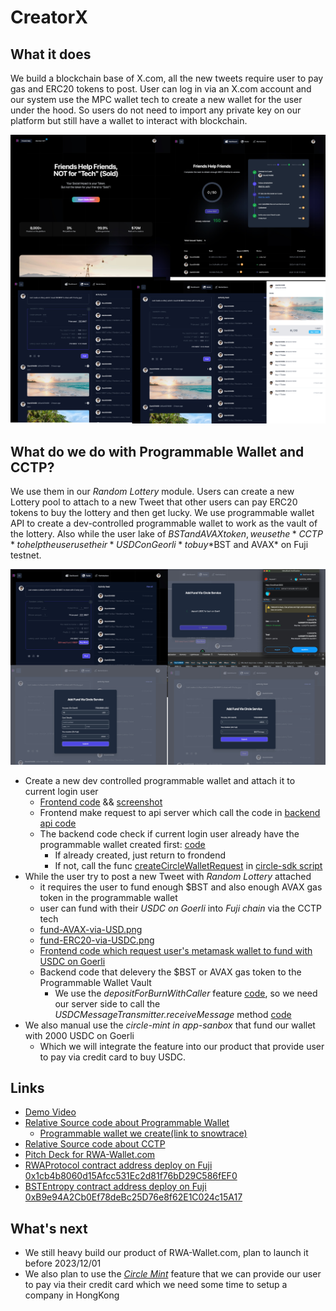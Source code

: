 # CreatorX

## What it does

We build a blockchain base of X.com, all the new tweets require user to pay gas and ERC20 tokens to post.
User can log in via an X.com account and our system use the MPC wallet tech to create a new wallet for the user under the hood. So users do not need to import any private key on our platform but still have a wallet to interact with blockchain.

![product screenshot](./screenshot-1.jpg)

## What do we do with Programmable Wallet and CCTP?

We use them in our *Random Lottery* module.
Users can create a new Lottery pool to attach to a new Tweet that other users can pay ERC20 tokens to buy the lottery and then get lucky.
We use programmable wallet API to create a dev-controlled programmable wallet to work as the vault of the lottery.
Also while the user lake of $BST and AVAX token, we use the *CCTP* to help the user use their *USDC on Georli* to buy *$BST and AVAX* on Fuji testnet.

![circle integrated screenshot](./screenshot-2.jpg)

* Create a new dev controlled programmable wallet and attach it to current login user
  * [Frontend code](https://github.com/HelloRWA/circle-programmable-wallets-cctp/blob/main/programmable-wallet/wallet.vue#L27-L34) && [screenshot](./screenshot/programmable-wallet-for-lottery-vault.png)
  * Frontend make request to api server which call the code in [backend api code](https://github.com/HelloRWA/circle-programmable-wallets-cctp/blob/main/programmable-wallet/walletSet.get.ts)
  * The backend code check if current login user already have the programmable wallet created first: [code](https://github.com/HelloRWA/circle-programmable-wallets-cctp/blob/main/programmable-wallet/walletSet.get.ts#L17-L40)
    * If already created, just return to frondend
    * If not, call the func [createCircleWalletRequest](https://github.com/HelloRWA/circle-programmable-wallets-cctp/blob/main/programmable-wallet/walletSet.get.ts#L43C22-L60) in [circle-sdk script](https://github.com/HelloRWA/circle-programmable-wallets-cctp/blob/main/programmable-wallet/circle-sdk.ts)
* While the user try to post a new Tweet with *Random Lottery* attached
  * it requires the user to fund enough $BST and also enough AVAX gas token in the programmable wallet
  * user can fund with their *USDC on Goerli* into *Fuji chain* via the CCTP tech
  * [fund-AVAX-via-USD.png](./screenshot/fund-AVAX-via-USD.png)
  * [fund-ERC20-via-USDC.png](./screenshot/fund-ERC20-via-USDC.png)
  * [Frontend code which request user's metamask wallet to fund with USDC on Goerli](https://github.com/HelloRWA/circle-programmable-wallets-cctp/blob/main/programmable-wallet/wallet.vue#L75-L161)
  * Backend code that delevery the $BST or AVAX gas token to the Programmable Wallet Vault
    * We use the *depositForBurnWithCaller* feature [code](https://github.com/HelloRWA/circle-programmable-wallets-cctp/blob/main/programmable-wallet/wallet.vue#L98), so we need our server side to call the *USDCMessageTransmitter.receiveMessage* method [code](https://github.com/HelloRWA/circle-programmable-wallets-cctp/blob/main/cctp/receive.post.ts#L27-L36)
* We also manual use the *circle-mint in app-sanbox* that fund our wallet with 2000 USDC on Goerli
  * Which we will integrate the feature into our product that provide user to pay via credit card to buy USDC.

## Links

* [Demo Video](#)
* [Relative Source code about Programmable Wallet](./programmable-wallet)
  * [Programmable wallet we create(link to snowtrace)](https://testnet.snowtrace.io/address/0xe3a4ee3674b7952d5f4457a94d3a3ab163e7679f)
* [Relative Source code about CCTP](./cctp)
* [Pitch Deck for RWA-Wallet.com](https://pitch.com/public/724fc677-e462-4ddc-bbb1-bb389d8ed886)
* [RWAProtocol contract address deploy on Fuji 0x1cb4b8060d15Afcc531Ec2d81f76bD29C586fEF0](https://testnet.snowtrace.io/address/0x1cb4b8060d15Afcc531Ec2d81f76bD29C586fEF0)
* [BSTEntropy contract address deploy on Fuji 0xB9e94A2Cb0Ef78deBc25D76e8f62E1C024c15A17](https://testnet.snowtrace.io/address/0xB9e94A2Cb0Ef78deBc25D76e8f62E1C024c15A17)

## What's next

* We still heavy build our product of RWA-Wallet.com, plan to launch it before 2023/12/01
* We also plan to use the [*Circle Mint*](https://www.circle.com/en/circle-mint) feature that we can provide our user to pay via their credit card which we need some time to setup a company in HongKong
